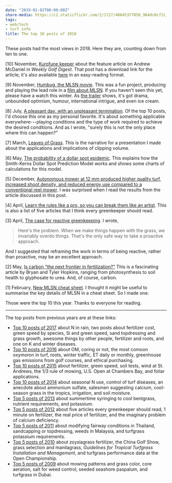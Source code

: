 ```yaml
---
date: "2019-01-02T00:00:00Z"
share-media: https://c2.staticflickr.com/2/1727/40645377050_964dc0cf2c_b_d.jpg
tags:
- web/tech
- turf info
title: The top 10 posts of 2018
---
```


These posts had the most views in 2018. Here they are, counting down from ten to one.

[10] November, [Kurofune keeper](https://www.asianturfgrass.com/2018-11-17-kurofune-keeper/) about the feature article on Andrew McDaniel in *Weekly Golf Digest*. That post has a download link for the article; it's also available [here](http://www.files.asianturfgrass.com/andrew_digest_2018.html) in an easy-reading format.

[9] November, [Humbug, the MLSN movie](https://www.asianturfgrass.com/2018-11-29-humbug-the-mlsn-movie/). This was a fun project, producing and playing the lead role in a [film about MLSN](https://vimeo.com/micahwoods/humbug). If you haven't seen this yet, please have a watch this winter. As [the trailer](https://vimeo.com/micahwoods/humbugshort) shows, it's got drama, unbounded optimism, humour, international intrigue, and even ice cream.

[8] July, [A pleasant day, with an unpleasant termination](https://www.asianturfgrass.com/2018-07-10-pleasant-day-unpleasant-termination/). Of the top 10 posts, I'd choose this one as my personal favorite. It's about something applicable everywhere---playing conditions and the type of work required to achieve the desired conditions. And as I wrote, "surely this is not the only place where this can happen?"

[7] March, [Leaves of Grass](https://www.asianturfgrass.com/2018-03-11-leaves-of-grass/). This is the narrative for a presentation I made about the applications and implications of clipping volume.

[6] May, [The probability of a dollar spot epidemic](https://www.asianturfgrass.com/2018-05-30-probability-of-dollar-spot/). This explains how the Smith-Kerns Dollar Spot Prediction Model works and shows some charts of calculations for this model.

[5] December, [Autonomous mower at 12 mm produced higher quality turf, increased shoot density, and reduced energy use compared to a conventional reel mower](https://www.asianturfgrass.com/2018-12-08-produced-higher-quality-turf-autonomous/). I was surprised when I read the results from the article discussed in this post.

[4] April, [Learn the rules like a pro, so you can break them like an artist](https://www.asianturfgrass.com/2018-04-05-five-articles-every-greenkeeper-should-read/). This is also a list of five articles that I think every greenkeeper should read. 

[3] April, [The case for reactive greenkeeping](https://www.asianturfgrass.com/2018-04-01-is-reactive-better-than-proactive/). I wrote,

> Here's the problem. When we make things happen with the grass, we invariably overdo things. That's the only safe way to take a proactive approach.

And I suggested that reframing the work in terms of being reactive, rather than proactive, may be an excellent approach.

[2] May, [Is carbon "the next frontier in fertilization?"](https://www.asianturfgrass.com/2018-05-31-is-carbon-the-next-frontier-in-fertilization/) This is a fascinating article by Bryan and Tyler Hopkins, ranging from photosynthesis to soil health to glyphosate to urea. And, of course, carbon. 

[1] February, [New MLSN cheat sheet](https://www.asianturfgrass.com/2018-02-03-new-mlsn-cheat-sheet/). I thought it might be useful to summarise the key details of MLSN in a cheat sheet. So I made one.

Those were the top 10 this year. Thanks to everyone for reading. 

---

The top posts from previous years are at these links:

* [Top 10 posts of 2017](https://www.asianturfgrass.com/2017-12-30-top-10-posts-of-2017/) about N in rain, two posts about fertilizer cost, green speed by species, Si and green speed, sand topdressing and grass growth, awesome things by other people, fertilizer and roots, and one on K and winter diseases.
* [Top 10 posts of 2016](http://www.blog.asianturfgrass.com/2016/12/top-10-posts-of-2016.html) about OM, coring or not, the most comoon oxymoron in turf, roots, winter traffic, ET daily or monthly, greenhouse gas emissions from golf courses, and ethical purchasing.
* [Top 10 posts of 2015](http://www.blog.asianturfgrass.com/2015/12/top-10-posts-on-the-blog-in-2015.html) about fertilizer, green speed, soil tests, wind at St. Andrews, the 1/3 rule of mowing, U.S. Open at Chambers Bay, and foliar applications.
* [Top 10 posts of 2014](http://www.blog.asianturfgrass.com/2014/12/top-10-posts-on-the-blog-in-2014.html) about seasonal N use, control of turf diseases, an anecdote about ammonium sulfate, salesmen suggesting calcium, cool-season grass in the tropics, irrigation, and soil moisture.
* [Top 5 posts of 2013](http://www.blog.asianturfgrass.com/2013/12/counting-down-top-5-posts-this-year.html) about summertime syringing to cool bentgrass, nutrient requirements, and potassium.
* [Top 5 posts of 2012](http://www.blog.asianturfgrass.com/2013/12/counting-down-top-5-posts-of-2012.html) about five articles every greenkeeper should read, 1 minute on fertilizer, the real price of fertilizer, and the imaginary problem of calcium deficiency.
* [Top 5 posts of 2011](http://www.blog.asianturfgrass.com/2013/12/counting-down-top-5-posts-of-2011.html) about modifying fairway conditions in Thailand, sandcapping or topdressing, weeds in Malaysia, and turfgrass potassium requirements.
* [Top 5 posts of 2010](http://www.blog.asianturfgrass.com/2013/12/counting-down-top-5-posts-of-2010.html) about zoysiagrass fertilizer, the China Golf Show, grass selection and manilagrass, *Guidelines for Tropical Turfgrass Installation and Management*, and turfgrass performance data at the Open Championship.
* [Top 5 posts of 2009](http://www.blog.asianturfgrass.com/2013/11/top-5-posts-of-2009.html) about mowing patterns and grass color, core aeration, salt for weed control, seeded seashore paspalum, and turfgrass in Dubai.
